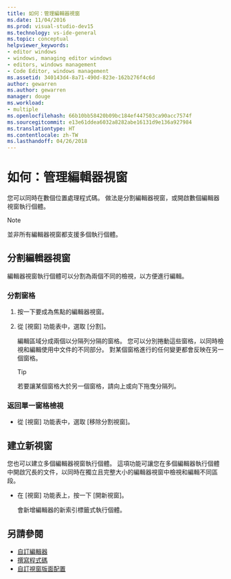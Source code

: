 ```yaml
---
title: 如何：管理編輯器視窗
ms.date: 11/04/2016
ms.prod: visual-studio-dev15
ms.technology: vs-ide-general
ms.topic: conceptual
helpviewer_keywords:
- editor windows
- windows, managing editor windows
- editors, windows management
- Code Editor, windows management
ms.assetid: 340143d4-8a71-490d-823e-162b276f4c6d
author: gewarren
ms.author: gewarren
manager: douge
ms.workload:
- multiple
ms.openlocfilehash: 66b10bb58420b09bc184ef447503ca90acc7574f
ms.sourcegitcommit: e13e61ddea6032a8282abe16131d9e136a927984
ms.translationtype: HT
ms.contentlocale: zh-TW
ms.lasthandoff: 04/26/2018
---
```

# <a name="how-to-manage-editor-windows"></a>如何：管理編輯器視窗

您可以同時在數個位置處理程式碼。 做法是分割編輯器視窗，或開啟數個編輯器視窗執行個體。

> [!NOTE]
> 並非所有編輯器視窗都支援多個執行個體。

## <a name="split-an-editor-window"></a>分割編輯器視窗

編輯器視窗執行個體可以分割為兩個不同的檢視，以方便進行編輯。

### <a name="to-split-a-pane"></a>分割窗格

1.  按一下要成為焦點的編輯器視窗。

2.  從 [視窗] 功能表中，選取 [分割]。

     編輯區域分成兩個以分隔列分隔的窗格。 您可以分別捲動這些窗格，以同時檢視和編輯使用中文件的不同部分。 對某個窗格進行的任何變更都會反映在另一個窗格。

    > [!TIP]
    > 若要讓某個窗格大於另一個窗格，請向上或向下拖曳分隔列。

### <a name="to-return-to-single-pane-view"></a>返回單一窗格檢視

-   從 [視窗] 功能表中，選取 [移除分割視窗]。

## <a name="create-new-windows"></a>建立新視窗

您也可以建立多個編輯器視窗執行個體。 這項功能可讓您在多個編輯器執行個體中開啟冗長的文件，以同時在獨立且完整大小的編輯器視窗中檢視和編輯不同區段。

- 在 [視窗] 功能表上，按一下 [開新視窗]。

   會新增編輯器的新索引標籤式執行個體。

## <a name="see-also"></a>另請參閱

- [自訂編輯器](../ide/customizing-the-editor.md)
- [撰寫程式碼](../ide/writing-code-in-the-code-and-text-editor.md)
- [自訂視窗版面配置](../ide/customizing-window-layouts-in-visual-studio.md)